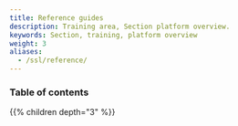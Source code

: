 ```yaml
---
title: Reference guides
description: Training area, Section platform overview.
keywords: Section, training, platform overview
weight: 3
aliases:
  - /ssl/reference/
---
```


### Table of contents

{{% children depth="3" %}}